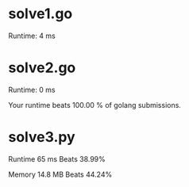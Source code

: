 # solve1.go

Runtime: 4 ms

# solve2.go

Runtime: 0 ms

Your runtime beats 100.00 % of golang submissions.

# solve3.py

Runtime 65 ms Beats 38.99%

Memory 14.8 MB Beats 44.24%
